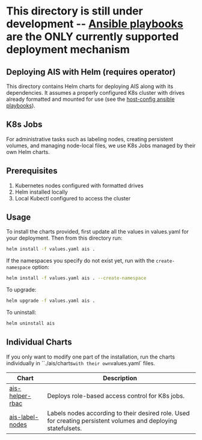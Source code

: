 # This directory is still under development -- [Ansible playbooks](../../playbooks/README.md) are the ONLY currently supported deployment mechanism

## Deploying AIS with Helm (requires operator)

This directory contains Helm charts for deploying AIS along with its dependencies. It assumes a properly configured K8s cluster with drives already formatted and mounted for use (see the [host-config ansible playbooks](../../playbooks/host-config/README.md)).

## K8s Jobs

For administrative tasks such as labeling nodes, creating persistent volumes, and managing node-local files, we use K8s Jobs managed by their own Helm charts. 

## Prerequisites

1. Kubernetes nodes configured with formatted drives
1. Helm installed locally
1. Local Kubectl configured to access the cluster

## Usage

To install the charts provided, first update all the values in values.yaml for your deployment. Then from this directory run: 

```bash 
helm install -f values.yaml ais .
```

If the namespaces you specify do not exist yet, run with the `create-namespace` option:

```bash
helm install -f values.yaml ais . --create-namespace
```

To upgrade: 

```bash
helm upgrade -f values.yaml ais .
```

To uninstall:
```bash
helm uninstall ais
```

## Individual Charts

If you only want to modify one part of the installation, run the charts individually in ``./ais/charts` with their own `values.yaml` files.

| Chart             | Description                                                                                      |
|-------------------|--------------------------------------------------------------------------------------------------|
| [ais-helper-rbac](./ais/charts/helper-rbac/Chart.yaml)   | Deploys role-based access control for K8s jobs.                                                  |
| [ais-label-nodes](./ais/charts/label-nodes/Chart.yaml)  | Labels nodes according to their desired role. Used for creating persistent volumes and deploying statefulsets. |
